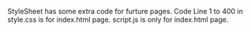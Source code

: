StyleSheet has some extra code for furture pages.
Code Line 1 to 400 in style.css is for index.html page.
script.js is only for index.html page.
